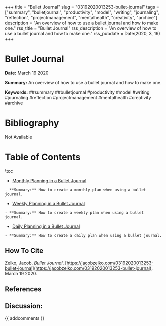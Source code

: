 +++
title = "Bullet Journal"
slug = "03192020013253-bullet-journal"
tags = ["summary", "bulletjournal", "productivity", "model", "writing", "journaling", "reflection", "projectmanagement", "mentalhealth", "creativity", "archive"]
description = "An overview of how to use a bullet journal and how to make one."
rss_title = "Bullet Journal"
rss_description = "An overview of how to use a bullet journal and how to make one."
rss_pubdate = Date(2020, 3, 19)
+++



Bullet Journal
=========

**Date:** March 19 2020

**Summary:** An overview of how to use a bullet journal and how to make one.

**Keywords:** ##summary ##bulletjournal #productivity #model #writing #journaling #reflection #projectmanagement #mentalhealth #creativity #archive

Bibliography
==========

Not Available

Table of Contents
=========

\toc

  * [Monthly Planning in a Bullet Journal](/03192020013347-bullet-journal-month.md)

```
- **Summary:** How to create a monthly plan when using a bullet journal.
```

  * [Weekly Planning in a Bullet Journal](/03192020035337-bullet-journal-weekly.md)

```
- **Summary:** How to create a weekly plan when using a bullet journal.
```

  * [Daily Planning in a Bullet Journal](/03192020035441-bullet-journal-daily.md)

```
- **Summary:** How to create a daily plan when using a bullet journal.
```
## How To Cite

 Zelko, Jacob. _Bullet Journal_. [https://jacobzelko.com/03192020013253-bullet-journal](https://jacobzelko.com/03192020013253-bullet-journal). March 19 2020.
## References
## Discussion: 

{{ addcomments }}
